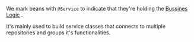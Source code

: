 We mark beans with `@Service` to indicate that they're holding the [Bussines Logic](obsidian://open?vault=Architecture&file=Terms) .

It's mainly used to build service classes that connects to multiple repositories and groups it's functionalities.

